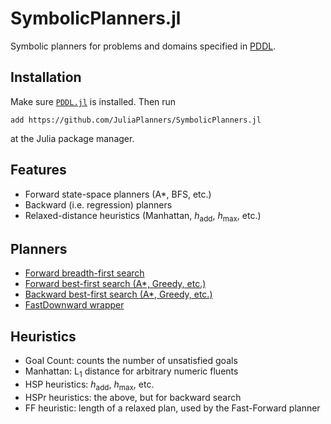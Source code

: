 # SymbolicPlanners.jl

Symbolic planners for problems and domains specified in [PDDL](https://github.com/JuliaPlanners/PDDL.jl).

## Installation

Make sure [`PDDL.jl`](https://github.com/JuliaPlanners/PDDL.jl) is installed. Then run
```
add https://github.com/JuliaPlanners/SymbolicPlanners.jl
```
at the Julia package manager.

## Features

- Forward state-space planners (A*, BFS, etc.)
- Backward (i.e. regression) planners
- Relaxed-distance heuristics (Manhattan, _h_<sub>add</sub>, _h_<sub>max</sub>, etc.)

## Planners

- [Forward breadth-first search](src/planners/bfs.jl)
- [Forward best-first search (A*, Greedy, etc.)](src/planners/forward.jl)
- [Backward best-first search (A*, Greedy, etc.)](src/planners/backward.jl)
- [FastDownward wrapper](src/planners/external.jl)

## Heuristics

- Goal Count: counts the number of unsatisfied goals
- Manhattan: L<sub>1</sub> distance for arbitrary numeric fluents
- HSP heuristics: _h_<sub>add</sub>, _h_<sub>max</sub>, etc.
- HSPr heuristics: the above, but for backward search
- FF heuristic: length of a relaxed plan, used by the Fast-Forward planner
